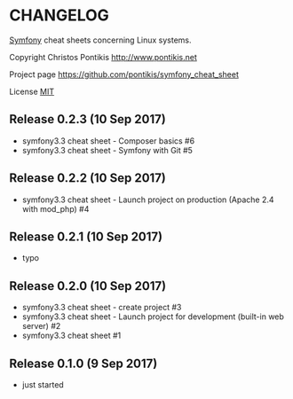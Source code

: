 CHANGELOG
==========

[Symfony](https://symfony.com) cheat sheets concerning Linux systems. 

Copyright Christos Pontikis http://www.pontikis.net

Project page https://github.com/pontikis/symfony_cheat_sheet

License [MIT](https://github.com/pontikis/symfony_cheat_sheet/blob/master/LICENSE)


Release 0.2.3 (10 Sep 2017)
-------------------------

* symfony3.3 cheat sheet - Composer basics #6
* symfony3.3 cheat sheet - Symfony with Git #5


Release 0.2.2 (10 Sep 2017)
-------------------------

* symfony3.3 cheat sheet - Launch project on production (Apache 2.4 with mod_php) #4

Release 0.2.1 (10 Sep 2017)
-------------------------

* typo

Release 0.2.0 (10 Sep 2017)
-------------------------

* symfony3.3 cheat sheet - create project #3
* symfony3.3 cheat sheet - Launch project for development (built-in web server) #2
* symfony3.3 cheat sheet #1


Release 0.1.0 (9 Sep 2017)
-------------------------

* just started